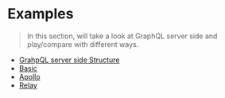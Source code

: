 # Examples

> In this section,
> will take a look at GraphQL server side and play/compare with different ways.

* [GrahpQL server side Structure](OVERVIEW.md)
* [Basic](basic.md)
* [Apollo](apollo.md)
* [Relay](relay.md)